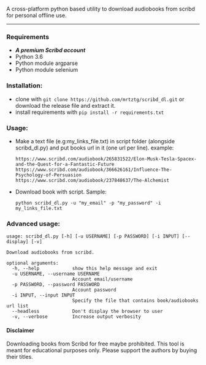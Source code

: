 A cross-platform python based utility to download audiobooks from scribd for personal offline use.
___

### Requirements
* **_A premium Scribd account_**
* Python 3.6
* Python module argparse
* Python module selenium

### Installation:
* clone with ```git clone https://github.com/mrtztg/scribd_dl.git``` or download the release file and extract it.
* install requirements with ```pip install -r requirements.txt```

### Usage:
* Make a text file (e.g:my_links_file.txt) in script folder (alongside scribd_dl.py) and put books url in it (one url per line). example:
  ```
  https://www.scribd.com/audiobook/265831522/Elon-Musk-Tesla-Spacex-and-the-Quest-for-a-Fantastic-Future
  https://www.scribd.com/audiobook/366626161/Influence-The-Psychology-of-Persuasion
  https://www.scribd.com/audiobook/237848637/The-Alchemist
  ```
* Download book with script. Sample:
    ```shell
    python scribd_dl.py -u "my_email" -p "my_password" -i my_links_file.txt
    ```
  
### Advanced usage:
```
usage: scribd_dl.py [-h] [-u USERNAME] [-p PASSWORD] [-i INPUT] [--display] [-v]

Download audiobooks from scribd.

optional arguments:
  -h, --help            show this help message and exit
  -u USERNAME, --username USERNAME
                        Account email/username
  -p PASSWORD, --password PASSWORD
                        Account password
  -i INPUT, --input INPUT
                        Specify the file that contains book/audiobooks url list
  --headless            Don't display the browser to user
  -v, --verbose         Increase output verbosity

```

#### Disclaimer
Downloading books from Scribd for free maybe prohibited. This tool is meant for educational purposes only. Please support the authors by buying their titles.